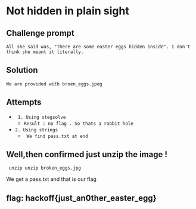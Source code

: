 # Not hidden in plain sight

## Challenge prompt
```
All she said was, "There are some easter eggs hidden inside". I don't think she meant it literally.
```
## **Solution**
```
We are provided with broen_eggs.jpeg
```
## Attempts
- ``` 1. Using stegsolve```
    - ```Result : no flag . So thats a rabbit hole ```
- ```2. Using strings```
    - ``` We find pass.txt at end```

## Well,then confirmed just unzip the image !

``` unzip unzip broken_eggs.jpg```

We get a pass.txt and that is our flag

## flag: hackoff{just_an0ther_easter_egg}